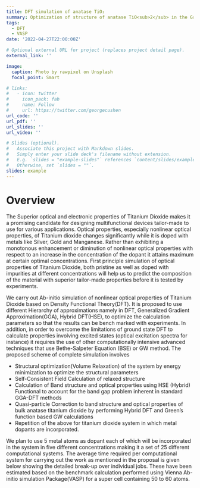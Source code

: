 ```yaml
---
title: DFT simulation of anatase TiO₂
summary: Optimization of structure of anatase TiO<sub>2</sub> in the Ground state and its electronic and optical properties.
tags:
  - DFT
  - VASP
date: '2022-04-27T22:00:00Z'

# Optional external URL for project (replaces project detail page).
external_link: ''

image:
  caption: Photo by rawpixel on Unsplash
  focal_point: Smart

# links:
#   - icon: twitter
#     icon_pack: fab
#     name: Follow
#     url: https://twitter.com/georgecushen
url_code: ''
url_pdf: ''
url_slides: ''
url_video: ''

# Slides (optional).
#   Associate this project with Markdown slides.
#   Simply enter your slide deck's filename without extension.
#   E.g. `slides = "example-slides"` references `content/slides/example-slides.md`.
#   Otherwise, set `slides = ""`.
slides: example
---
```

# Overview
The Superior optical and electronic properties of Titanium Dioxide makes it a promising candidate for designing multifunctional devices tailor-made to use for various applications. Optical properties, especially nonlinear optical properties, of Titanium dioxide changes significantly while it is doped with metals like Silver, Gold and Manganese. Rather than exhibiting a monotonous enhancement or diminution of nonlinear optical properties with respect to an increase in the concentration of the dopant it attains maximum at certain optimal concentrations. First principle simulation of optical properties of Titanium Dioxide, both pristine as well as doped with impurities at different concentrations will help us to predict the composition of the material with superior tailor-made properties before it is tested by experiments.

We carry out Ab-initio simulation of nonlinear optical properties of Titanium Dioxide based on Density Functional Theory(DFT). It is proposed to use different Hierarchy of approximations namely in DFT, Generalized Gradient Approximation(GGA), Hybrid DFT(HSE), to optimize the calculation parameters so that the results can be bench marked with experiments. In addition, in order to overcome the limitations of ground state DFT to calculate properties involving excited states (optical excitation spectra for instance) it requires the use of other computationally intensive advanced techniques that use Bethe-Salpeter Equation (BSE) or GW method. The proposed scheme of complete simulation involves 

- Structural optimization(Volume Relaxation) of the system by energy minimization to optimize the structural parameters 
- Self-Consistent Field Calculation of relaxed structure
- Calculation of Band structure and optical properties using HSE (Hybrid) Functional to account for the band gap problem inherent in standard GGA-DFT methods 
- Quasi-particle Correction to band structure and optical properties of bulk anatase titanium dioxide by performing Hybrid DFT and Green’s function based GW calculations
- Repetition of the above for titanium dioxide system in which metal dopants are incorporated. 

We plan to use 5 metal atoms as dopant each of which will be incorporated in the system in five different concentrations making it a set of 25 different computational systems. The average time required per computational system for carrying out the work as mentioned in the proposal is given below showing the detailed break-up over individual jobs. These have been estimated based on the benchmark calculation performed using Vienna Ab-initio simulation Package(VASP) for a super cell containing 50 to 60 atoms. 
